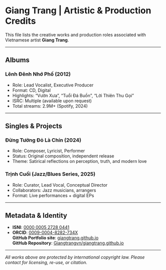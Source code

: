 # Giang Trang | Artistic & Production Credits

This file lists the creative works and production roles associated with Vietnamese artist **Giang Trang**.

---

## Albums

### **Lênh Đênh Nhớ Phố** (2012)
- Role: Lead Vocalist, Executive Producer
- Format: CD, Digital
- Highlights: “Vườn Xưa”, “Tuổi Đá Buồn”, “Lời Thiên Thu Gọi”
- ISRC: Multiple (available upon request)
- Total streams: 2.9M+ (Spotify, 2024)

---

## Singles & Projects

### **Đừng Tưởng Đỏ Là Chín** (2024)
- Role: Composer, Lyricist, Performer
- Status: Original composition, independent release
- Theme: Satirical reflections on perception, truth, and modern love

### **Trịnh Cuối** (Jazz/Blues Series, 2025)
- Role: Curator, Lead Vocal, Conceptual Director
- Collaborators: Jazz musicians, arrangers
- Format: Live performances + digital EPs


---

## Metadata & Identity

- **ISNI**: [0000 0005 2728 0441](https://isni.org/isni/0000000527280441)  
- **ORCID**: [0009-0004-8282-734X](https://orcid.org/0009-0004-8282-734X)  
  **GitHub Portfolio site**: [giangtrang.github.io](https://giangtrang.github.io)  
**GitHub Repository**: [Giangtrangvn/giangtrang.github.io](https://github.com/Giangtrangvn/giangtrang.github.io)

---

*All works above are protected by international copyright law. Please contact for licensing, re-use, or citation.*
